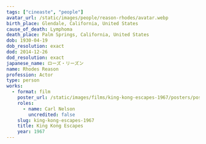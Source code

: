 ```yaml
---
tags: ["cineaste", "people"]
avatar_url: /static/images/people/reason-rhodes/avatar.webp
birth_place: Glendale, California, United States
cause_of_death: Lymphoma
death_place: Palm Springs, California, United States
dob: 1930-04-19
dob_resolution: exact
dod: 2014-12-26
dod_resolution: exact
japanese_name: ローズ・リーズン
name: Rhodes Reason
profession: Actor
type: person
works:
  - format: film
    poster_url: /static/images/films/king-kong-escapes-1967/posters/poster.webp
    roles:
      - name: Carl Nelson
        uncredited: false
    slug: king-kong-escapes-1967
    title: King Kong Escapes
    year: 1967
---
```

